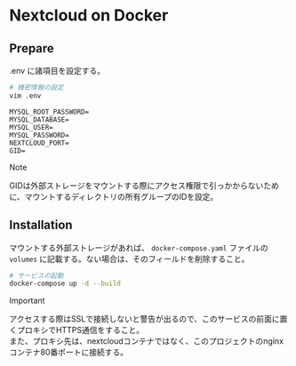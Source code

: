 # Nextcloud on Docker

## Prepare

.env に諸項目を設定する。

```bash
# 機密情報の設定
vim .env
```

```env
MYSQL_ROOT_PASSWORD=
MYSQL_DATABASE=
MYSQL_USER=
MYSQL_PASSWORD=
NEXTCLOUD_PORT=
GID=
```

> [!NOTE]
> GIDは外部ストレージをマウントする際にアクセス権限で引っかからないために、マウントするディレクトリの所有グループのIDを設定。

## Installation

マウントする外部ストレージがあれば、 `docker-compose.yaml` ファイルの `volumes` に記載する。ない場合は、そのフィールドを削除すること。

```bash
# サービスの起動
docker-compose up -d --build
```

> [!IMPORTANT]
> アクセスする際はSSLで接続しないと警告が出るので、このサービスの前面に置くプロキシでHTTPS通信をすること。  
> また、プロキシ先は、nextcloudコンテナではなく、このプロジェクトのnginxコンテナ80番ポートに接続する。
